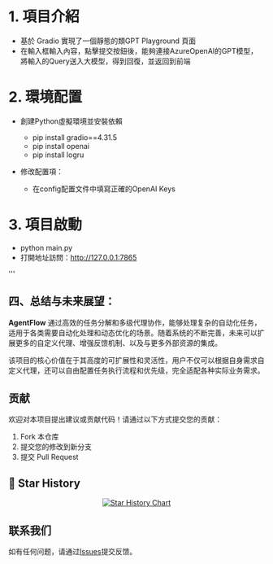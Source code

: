 # 1. 項目介紹

- 基於 Gradio 實現了一個靜態的類GPT Playground 頁面
- 在輸入框輸入內容，點擊提交按鈕後，能夠連接AzureOpenAI的GPT模型，將輸入的Query送入大模型，得到回復，並返回到前端

# 2. 環境配置

- 創建Python虛擬環境並安裝依賴

   - pip install gradio==4.31.5
   - pip install openai
   - pip install logru

- 修改配置項：
  - 在config配置文件中填寫正確的OpenAI Keys
    
# 3. 項目啟動

- python main.py
- 打開地址訪問：http://127.0.0.1:7865

'''


## **四、总结与未来展望：**

**AgentFlow** 通过高效的任务分解和多级代理协作，能够处理复杂的自动化任务，适用于各类需要自动化处理和动态优化的场景。随着系统的不断完善，未来可以扩展更多的自定义代理、增强反馈机制、以及与更多外部资源的集成。

该项目的核心价值在于其高度的可扩展性和灵活性，用户不仅可以根据自身需求自定义代理，还可以自由配置任务执行流程和优先级，完全适配各种实际业务需求。


## 贡献
欢迎对本项目提出建议或贡献代码！请通过以下方式提交您的贡献：
1. Fork 本仓库
2. 提交您的修改到新分支
3. 提交 Pull Request


## 🌟 Star History

<a href="https://github.com/mokecome/gradio_history_gpt/stargazers" target="_blank" style="display: block" align="center">
  <picture>
    <source media="(prefers-color-scheme: dark)" srcset="https://api.star-history.com/svg?repos=mokecome/gradio_history_gpt&type=Date&theme=dark" />
    <source media="(prefers-color-scheme: light)" srcset="https://api.star-history.com/svg?repos=mokecome/gradio_history_gpt&type=Date" />
    <img alt="Star History Chart" src="https://api.star-history.com/svg?repos=lgvt369/AgentFlow&type=Date" />
  </picture>
</a>

## 联系我们
如有任何问题，请通过[Issues](https://github.com/mokecome/gradio_history_gpt/issues)提交反馈。
```
